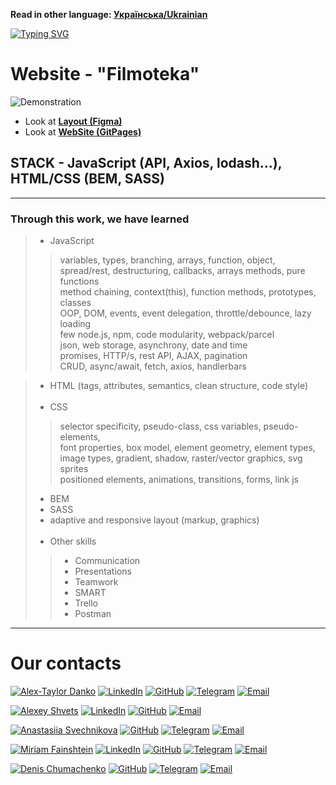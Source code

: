 **Read in other language: [Українська/Ukrainian](README.ua.md)**

 [![Typing SVG](https://readme-typing-svg.herokuapp.com?color=%2336BCF7&lines=This+is+our+team+experience)](https://git.io/typing-svg)
# Website - "Filmoteka" 

![Demonstration](https://github.com/dankozz1t/Filmoteka/blob/main/src/images/demonstration/demo.jpg)

- Look at [**Layout (Figma)**](<https://www.figma.com/file/IOrJziFAjQD8Xb5V1fx0ib/Filmoteka-(Copy)-(Copy)?node-id=0%3A1>)
- Look at [**WebSite (GitPages)**](<https://dankozz1t.github.io/Filmoteka/>)

## STACK - JavaScript (API, Axios, lodash...), HTML/CSS (BEM, SASS)

---
### Through this work, we have learned
> * JavaScript
>> variables, types, branching, arrays, function, object, <br/>
>> spread/rest, destructuring, callbacks, arrays methods, pure functions <br/>
>> method chaining, context(this), function methods, prototypes, classes <br/>
>> OOP, DOM, events, event delegation, throttle/debounce, lazy loading  <br/>
>> few node.js, npm, code modularity, webpack/parcel <br/>
>> json, web storage, asynchrony, date and time <br/>
>> promises, HTTP/s, rest API, AJAX, pagination <br/>
>> CRUD, async/await, fetch, axios, handlerbars <br/>

> * HTML (tags, attributes, semantics, clean structure, code style) <br/><br/>
> * CSS  <br/>
>> selector specificity, pseudo-class, css variables, pseudo-elements,  <br/>
>> font properties, box model, element geometry, element types,  <br/>
>> image types, gradient, shadow, raster/vector graphics, svg sprites <br/>
>> positioned elements, animations, transitions, forms, link js <br/>
> * BEM  <br/>
> * SASS  <br/>
> * adaptive and responsive layout (markup, graphics)  <br/><br/>
> * Other skills  <br/>
>> * Communication  <br/>
>> * Presentations  <br/>
>> * Teamwork  <br/>
>> * SMART  <br/>
>> * Trello  <br/>
>> * Postman  <br/>
---
# Our contacts
[![Alex-Taylor Danko](https://img.shields.io/badge/TEAM_LEAD-Alex_Taylor_Danko-purple?style=for-the-badge&logo=Contacts&logoColor=white)](#)
[![LinkedIn](https://img.shields.io/badge/LinkedIn-blue?style=for-the-badge&logo=linkedin&logoColor=white)](https://www.linkedin.com/in/dankozz1/)
[![GitHub](https://img.shields.io/badge/GitHub-grey?style=for-the-badge&logo=GitHub&logoColor=white)](https://github.com/dankozz1t)
[![Telegram](https://img.shields.io/badge/Telegram-blue?style=for-the-badge&logo=Telegram&logoColor=white)](https://t.me/dankozz1)
[![Email](https://img.shields.io/badge/alexdankoxxl@gmail.com-%23DD0031.svg?&style=for-the-badge&logo=gmail&logoColor=white)](mailto:alexdankoxxl@gmail.com)

[![Alexey Shvets](https://img.shields.io/badge/Scrum_Master-Alexey_Shvets-purple?style=for-the-badge&logo=Contacts&logoColor=white)](#)
[![LinkedIn](https://img.shields.io/badge/LinkedIn-blue?style=for-the-badge&logo=linkedin&logoColor=white)](https://www.linkedin.com/in/alexey-shvets-a76b08249/)
[![GitHub](https://img.shields.io/badge/GitHub-grey?style=for-the-badge&logo=GitHub&logoColor=white)](https://github.com/Alexei-Shvets)
[![Email](https://img.shields.io/badge/shvetsalexei@gmail.com-%23DD0031.svg?&style=for-the-badge&logo=gmail&logoColor=white)](mailto:shvetsalexei@gmail.com)

[![Anastasiia Svechnikova](https://img.shields.io/badge/Developer-Anastasiia_Svechnikova-purple?style=for-the-badge&logo=Contacts&logoColor=white)](#)
[![GitHub](https://img.shields.io/badge/GitHub-grey?style=for-the-badge&logo=GitHub&logoColor=white)](https://github.com/Anastasiia-Svechnikova)
[![Telegram](https://img.shields.io/badge/Telegram-blue?style=for-the-badge&logo=Telegram&logoColor=white)](https://t.me/anastasiiasvechnikova)
[![Email](https://img.shields.io/badge/anastasiiakundriukova@ymail.com-%23DD0031.svg?&style=for-the-badge&logo=gmail&logoColor=white)](mailto:anastasiiakundriukova@ymail.com)

[![Miriam Fainshtein](https://img.shields.io/badge/Developer-Miriam_Fainshtein-purple?style=for-the-badge&logo=Contacts&logoColor=white)](#)
[![LinkedIn](https://img.shields.io/badge/LinkedIn-blue?style=for-the-badge&logo=linkedin&logoColor=white)](https://www.linkedin.com/in/miriam-fainshtein-195286234/)
[![GitHub](https://img.shields.io/badge/GitHub-grey?style=for-the-badge&logo=GitHub&logoColor=white)](https://github.com/MiriamFain)
[![Telegram](https://img.shields.io/badge/Telegram-blue?style=for-the-badge&logo=Telegram&logoColor=white)](https://t.me/miri_fain)
[![Email](https://img.shields.io/badge/miriam.fainshtein@gmail.com-%23DD0031.svg?&style=for-the-badge&logo=gmail&logoColor=white)](mailto:miriam.fainshtein@gmail.com)

[![Denis Chumachenko](https://img.shields.io/badge/Developer-Denis_Chumachenko-purple?style=for-the-badge&logo=Contacts&logoColor=white)](#)
[![GitHub](https://img.shields.io/badge/GitHub-grey?style=for-the-badge&logo=GitHub&logoColor=white)](https://github.com/DenisChum)
[![Telegram](https://img.shields.io/badge/Telegram-blue?style=for-the-badge&logo=Telegram&logoColor=white)](https://t.me/Chumachenko_Denis)
[![Email](https://img.shields.io/badge/chumachenko.d@gmail.com-%23DD0031.svg?&style=for-the-badge&logo=gmail&logoColor=white)](mailto:chumachenko.d@gmail.com)
